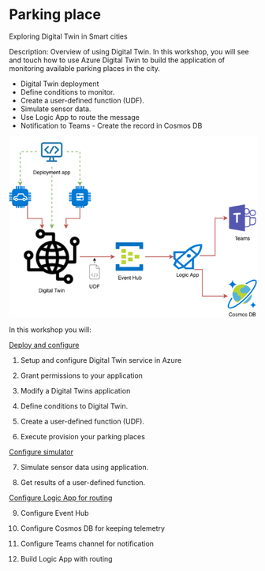 <H1>Parking place</H1>
Exploring Digital Twin in Smart cities

Description: Overview of using Digital Twin. In this workshop, you will see and touch how to use Azure Digital Twin to build the application of monitoring available parking places in the city.  
  - Digital Twin deployment 
  - Define conditions to monitor. 
  - Create a user-defined function (UDF). 
  - Simulate sensor data. 
  - Use Logic App to route the message 
  - Notification to Teams - Create the record in Cosmos DB
 
![](https://github.com/sergiibielskyi/parking/blob/master/digital.png)
  
In this workshop you will:

<a href="https://github.com/sergiibielskyi/parking/blob/master/module1.md">Deploy and configure</a>
  1. Setup and configure Digital Twin service in Azure
  
  2. Grant permissions to your application
  
  3. Modify a Digital Twins application
  
  4. Define conditions to Digital Twin.
  
  5. Create a user-defined function (UDF).
  
  6. Execute provision your parking places

<a href="https://github.com/sergiibielskyi/parking/blob/master/module2.md">Configure simulator</a>

  7. Simulate sensor data using application.
  
  8. Get results of a user-defined function.

<a href="https://github.com/sergiibielskyi/parking/blob/master/module3.md">Configure Logic App for routing</a>

  9. Configure Event Hub
  
  10. Configure Cosmos DB for keeping telemetry
  
  11. Configure Teams channel for notification
  
  12. Build Logic App with routing
  
 
